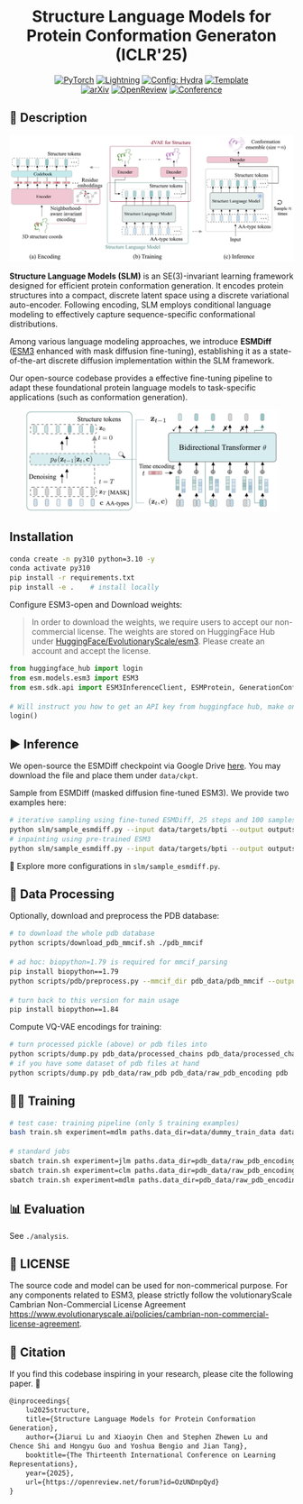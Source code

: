 <div align="center">

# Structure Language Models for Protein Conformation Generaton (ICLR'25)

<a href="https://pytorch.org/get-started/locally/"><img alt="PyTorch" src="https://img.shields.io/badge/PyTorch-ee4c2c?logo=pytorch&logoColor=white"></a>
<a href="https://pytorchlightning.ai/"><img alt="Lightning" src="https://img.shields.io/badge/-Lightning-792ee5?logo=pytorchlightning&logoColor=white"></a>
<a href="https://hydra.cc/"><img alt="Config: Hydra" src="https://img.shields.io/badge/Config-Hydra-89b8cd"></a>
<a href="https://github.com/ashleve/lightning-hydra-template"><img alt="Template" src="https://img.shields.io/badge/-Lightning--Hydra--Template-017F2F?style=flat&logo=github&labelColor=gray"></a><br>
[![arXiv](http://img.shields.io/badge/arxiv.2410.18403-B31B1B.svg)](https://arxiv.org/abs/2410.18403)
[![OpenReview](http://img.shields.io/badge/OpenReview-8C1C12.svg)](https://openreview.net/forum?id=OzUNDnpQyd)
[![Conference](http://img.shields.io/badge/ICLR-2025-4b44ce.svg)](https://iclr.cc/Conferences/2025)

</div>


## 📜 Description

<p align="center">
<img src="assets/model.png" width="600"/>
</p>


**Structure Language Models (SLM)** is an SE(3)-invariant learning framework designed for efficient protein conformation generation. It encodes protein structures into a compact, discrete latent space using a discrete variational auto-encoder. Following encoding, SLM employs conditional language modeling to effectively capture sequence-specific conformational distributions.

Among various language modeling approaches, we introduce **ESMDiff** ([ESM3](https://www.science.org/doi/10.1126/science.ads0018) enhanced with mask diffusion fine-tuning), establishing it as a state-of-the-art discrete diffusion implementation within the SLM framework.

Our open-source codebase provides a effective fine-tuning pipeline to adapt these foundational protein language models to task-specific applications (such as conformation generation).

<p align="center">
<img src="assets/denoiser.png" width="450"/>
</p>



## Installation
```bash
conda create -n py310 python=3.10 -y
conda activate py310
pip install -r requirements.txt
pip install -e .    # install locally 
```

Configure ESM3-open and Download weights:

> In order to download the weights, we require users to accept our non-commercial license.
> The weights are stored on HuggingFace Hub under [HuggingFace/EvolutionaryScale/esm3](https://huggingface.co/EvolutionaryScale/esm3).
> Please create an account and accept the license.

```py
from huggingface_hub import login
from esm.models.esm3 import ESM3
from esm.sdk.api import ESM3InferenceClient, ESMProtein, GenerationConfig

# Will instruct you how to get an API key from huggingface hub, make one with "Read" permission.
login()
```


## ▶️ Inference
We open-source the ESMDiff checkpoint via Google Drive [here](https://drive.google.com/file/d/1p99hxxfgIlLlO1i0CP-P34Rjnegkcb_L/view?usp=sharing). You may download the file and place them under `data/ckpt`. 

Sample from ESMDiff (masked diffusion fine-tuned ESM3). We provide two examples here:
```bash
# iterative sampling using fine-tuned ESMDiff, 25 steps and 100 samples
python slm/sample_esmdiff.py --input data/targets/bpti --output outputs/inference_esmdiff --num_steps 25 --num_samples 100 --ckpt data/ckpt/release_v0.pt
# inpainting using pre-trained ESM3
python slm/sample_esmdiff.py --input data/targets/bpti --output outputs/inference_esmdiff --num_steps 25 --num_samples 100 --mask_ids 1,2,3,4,5
```
🤗 Explore more configurations in `slm/sample_esmdiff.py`.



## 📂 Data Processing
Optionally, download and preprocess the PDB database:
```bash
# to download the whole pdb database
python scripts/download_pdb_mmcif.sh ./pdb_mmcif 

# ad hoc: biopython=1.79 is required for mmcif_parsing
pip install biopython==1.79
python scripts/pdb/preprocess.py --mmcif_dir pdb_data/pdb_mmcif --output_dir pdb_data/processed_chains --per_chain --strip_array

# turn back to this version for main usage
pip install biopython==1.84 
```

Compute VQ-VAE encodings for training:
```bash
# turn processed pickle (above) or pdb files into 
python scripts/dump.py pdb_data/processed_chains pdb_data/processed_chains_encoding pkl
# if you have some dataset of pdb files at hand
python scripts/dump.py pdb_data/raw_pdb pdb_data/raw_pdb_encoding pdb
```

## 🧑‍💻 Training
```bash
# test case: training pipeline (only 5 training examples)
bash train.sh experiment=mdlm paths.data_dir=data/dummy_train_data data.batch_size=1 logger=csv trainer.devices=1 data.train_val_split=[0.8,0.2]

# standard jobs
sbatch train.sh experiment=jlm paths.data_dir=pdb_data/raw_pdb_encoding data.batch_size=16 logger=csv 
sbatch train.sh experiment=clm paths.data_dir=pdb_data/raw_pdb_encoding data.batch_size=16 logger=csv 
sbatch train.sh experiment=mdlm paths.data_dir=pdb_data/raw_pdb_encoding data.batch_size=16 logger=csv 
```

## 📊 Evaluation 
See `./analysis`.



## 📄 LICENSE
The source code and model can be used for non-commerical purpose. For any components related to ESM3, please strictly follow the volutionaryScale Cambrian Non-Commercial License Agreement <https://www.evolutionaryscale.ai/policies/cambrian-non-commercial-license-agreement>. 



## 📝 Citation
If you find this codebase inspiring in your research, please cite the following paper. 🥰

```
@inproceedings{
    lu2025structure,
    title={Structure Language Models for Protein Conformation Generation},
    author={Jiarui Lu and Xiaoyin Chen and Stephen Zhewen Lu and Chence Shi and Hongyu Guo and Yoshua Bengio and Jian Tang},
    booktitle={The Thirteenth International Conference on Learning Representations},
    year={2025},
    url={https://openreview.net/forum?id=OzUNDnpQyd}
}
```
